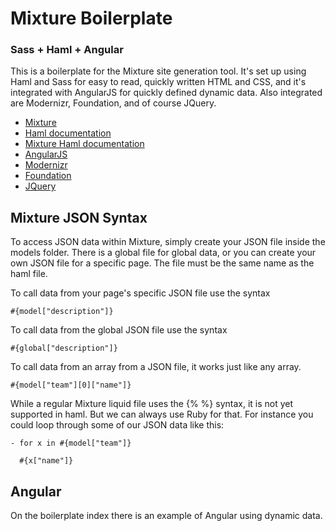 Mixture Boilerplate
=============================
### Sass + Haml + Angular

This is a boilerplate for the Mixture site generation tool. It's set up using Haml and Sass for easy to read, quickly written HTML and CSS, and it's integrated with AngularJS for quickly defined dynamic data. Also integrated are Modernizr, Foundation, and of course JQuery.

* [Mixture](http://mixture.io/)
* [Haml documentation](http://haml.info/)
* [Mixture Haml documentation](http://docs.mixture.io/templates#haml)
* [AngularJS](http://angularjs.org/)
* [Modernizr](http://modernizr.com/)
* [Foundation](http://foundation.zurb.com/)
* [JQuery](http://jquery.com/)

Mixture JSON Syntax
-------------------

To access JSON data within Mixture, simply create your JSON file inside the models folder. There is a global file for global data, or you can create your own JSON file for a specific page. The file must be the same name as the haml file.

To call data from your page's specific JSON file use the syntax

`#{model["description"]}`

To call data from the global JSON file use the syntax

`#{global["description"]}`

To call data from an array from a JSON file, it works just like any array.

`#{model["team"][0]["name"]}`

While a regular Mixture liquid file uses the {% %} syntax, it is not yet supported in haml. But we can always use Ruby for that. For instance you could loop through some of our JSON data like this:

`- for x in #{model["team"]}`

`  #{x["name"]}`

Angular
-------
On the boilerplate index there is an example of Angular using dynamic data.